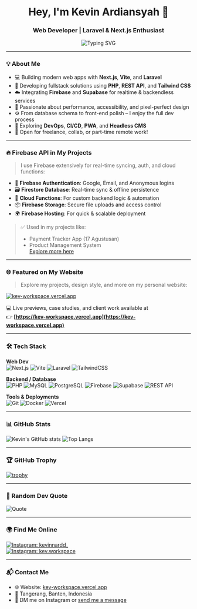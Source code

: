 <h1 align="center">Hey, I'm Kevin Ardiansyah 👋</h1>  
<h3 align="center">Web Developer | Laravel & Next.js Enthusiast</h3>

<p align="center">
  <img src="https://readme-typing-svg.demolab.com?font=Fira+Code&size=20&pause=1000&color=F7F7F7&center=true&vCenter=true&width=435&lines=Laravel+%2F+Next.js+Developer;Fullstack+Web+Dev+%7C+Cloud+Enthusiast;Clean+Code+%7C+Pixel+Perfect+UI" alt="Typing SVG" />
</p>

---

### 💡 About Me

- 💻 Building modern web apps with **Next.js**, **Vite**, and **Laravel**
- 🧩 Developing fullstack solutions using **PHP**, **REST API**, and **Tailwind CSS**
- ☁️ Integrating **Firebase** and **Supabase** for realtime & backendless services
- 🎨 Passionate about performance, accessibility, and pixel-perfect design
- ⚙️ From database schema to front-end polish – I enjoy the full dev process
- 🚀 Exploring **DevOps**, **CI/CD**, **PWA**, and **Headless CMS**
- 🤝 Open for freelance, collab, or part-time remote work!

---

### 🔥 Firebase API in My Projects

> I use Firebase extensively for real-time syncing, auth, and cloud functions:
- 🔐 **Firebase Authentication**: Google, Email, and Anonymous logins
- 🗃️ **Firestore Database**: Real-time sync & offline persistence
- 🚀 **Cloud Functions**: For custom backend logic & automation
- 📦 **Firebase Storage**: Secure file uploads and access control
- 🌍 **Firebase Hosting**: For quick & scalable deployment

> ✅ Used in my projects like:
> - Payment Tracker App (17 Agustusan)
> - Product Management System  
> [Explore more here](https://github.com/ouchycode?tab=repositories)

---

### 🌐 Featured on My Website

> Explore my projects, design style, and more on my personal website:

[![kev-workspace.vercel.app](https://img.shields.io/badge/kev--workspace.vercel.app-000000?style=for-the-badge&logo=vercel&logoColor=white)](https://kev-workspace.vercel.app)

💻 Live previews, case studies, and client work available at  
👉 **[https://kev-workspace.vercel.app](https://kev-workspace.vercel.app)**

---

### 🛠️ Tech Stack

**Web Dev**  
![Next.js](https://img.shields.io/badge/Next.js-000000?style=for-the-badge&logo=next.js&logoColor=white)
![Vite](https://img.shields.io/badge/Vite-646CFF?style=for-the-badge&logo=vite&logoColor=white)
![Laravel](https://img.shields.io/badge/Laravel-FF2D20?style=for-the-badge&logo=laravel&logoColor=white)
![TailwindCSS](https://img.shields.io/badge/TailwindCSS-06B6D4?style=for-the-badge&logo=tailwindcss&logoColor=white)

**Backend / Database**  
![PHP](https://img.shields.io/badge/PHP-777BB4?style=for-the-badge&logo=php&logoColor=white)
![MySQL](https://img.shields.io/badge/MySQL-005C84?style=for-the-badge&logo=mysql&logoColor=white)
![PostgreSQL](https://img.shields.io/badge/PostgreSQL-336791?style=for-the-badge&logo=postgresql&logoColor=white)
![Firebase](https://img.shields.io/badge/Firebase-FFCA28?style=for-the-badge&logo=firebase&logoColor=black)
![Supabase](https://img.shields.io/badge/Supabase-3ECF8E?style=for-the-badge&logo=supabase&logoColor=white)
![REST API](https://img.shields.io/badge/REST%20API-4A90E2?style=for-the-badge&logo=swagger&logoColor=white)

**Tools & Deployments**  
![Git](https://img.shields.io/badge/Git-F05032?style=for-the-badge&logo=git&logoColor=white)
![Docker](https://img.shields.io/badge/Docker-2496ED?style=for-the-badge&logo=docker&logoColor=white)
![Vercel](https://img.shields.io/badge/Vercel-000?style=for-the-badge&logo=vercel&logoColor=white)

---

### 📊 GitHub Stats

![Kevin's GitHub stats](https://github-readme-stats.vercel.app/api?username=ouchycode&show_icons=true&theme=radical)
![Top Langs](https://github-readme-stats.vercel.app/api/top-langs/?username=ouchycode&layout=compact&theme=radical)

---

### 🏆 GitHub Trophy

[![trophy](https://github-profile-trophy.vercel.app/?username=ouchycode&theme=gruvbox)](https://github.com/ryo-ma/github-profile-trophy)

---

### 💬 Random Dev Quote

![Quote](https://quotes-github-readme.vercel.app/api?type=horizontal&theme=tokyonight)

---

### 🌍 Find Me Online

[![Instagram: kevinnardd_](https://img.shields.io/badge/@kevinnardd_-%23E4405F.svg?style=for-the-badge&logo=instagram&logoColor=white)](https://instagram.com/kevinnardd_)  
[![Instagram: kev.workspace](https://img.shields.io/badge/@kev.workspace-%23E4405F.svg?style=for-the-badge&logo=instagram&logoColor=white)](https://instagram.com/kev.workspace)

---

### 📬 Contact Me

- 🌐 Website: [kev-workspace.vercel.app](https://kev-workspace.vercel.app)  
- 📍 Tangerang, Banten, Indonesia  
- 📩 DM me on Instagram or [send me a message](https://kev-workspace.vercel.app#contact)
